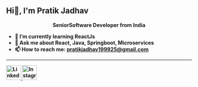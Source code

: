## Hi👋, I'm Pratik Jadhav
<p align="center">
  <strong>SeniorSoftware Developer from India<strong>
</p>


- 🌱 I’m currently learning ReactJs
- 💬 Ask me about React, Java, Springboot, Microservices
- 📫 How to reach me: pratikjadhav199925@gmail.com

---
<a href="https://www.linkedin.com/in/pratikmukundjadhav/" target="_blank">
  <img src="https://img.icons8.com/color/48/linkedin.png" alt="LinkedIn" width="40" height="40"/>
</a>
<a href="https://www.instagram.com/pratikjdv10/" target="_blank">
  <img src="https://img.icons8.com/color/48/instagram-new--v1.png" alt="Instagram" width="40" height="40"/>
</a>



